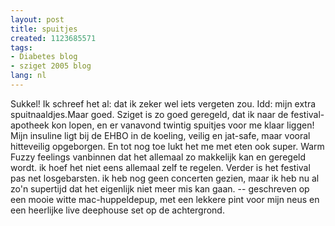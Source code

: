 ```yaml
---
layout: post
title: spuitjes
created: 1123685571
tags:
- Diabetes blog
- sziget 2005 blog
lang: nl
---
```

Sukkel! Ik schreef het al: dat ik zeker wel iets vergeten zou. Idd: mijn extra spuitnaaldjes.Maar goed. Sziget is zo goed geregeld, dat ik naar de festival-apotheek kon lopen, en er vanavond twintig spuitjes voor me klaar liggen! Mijn insuline ligt bij de EHBO in de koeling, veilig en jat-safe, maar vooral hitteveilig opgeborgen. En tot nog toe lukt het me met eten ook super. Warm Fuzzy feelings vanbinnen dat het allemaal zo makkelijk kan en geregeld wordt. ik hoef het niet eens allemaal zelf te regelen. Verder is het festival pas net losgebarsten. ik heb nog geen concerten gezien, maar ik heb nu al zo'n supertijd dat het eigenlijk niet meer mis kan gaan. -- geschreven op een mooie witte mac-huppeldepup, met een lekkere pint voor mijn neus en een heerlijke live deephouse set op de achtergrond.
